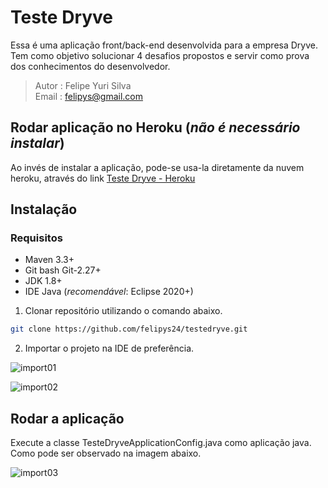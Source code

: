 # Teste Dryve

Essa é uma aplicação front/back-end desenvolvida para a empresa Dryve. Tem como objetivo solucionar 4 desafios propostos e servir como prova dos conhecimentos do desenvolvedor.

>Autor : Felipe Yuri Silva  
>Email : felipys@gmail.com


## Rodar aplicação no Heroku (*não é necessário instalar*)
Ao invés de instalar a aplicação, pode-se usa-la diretamente da nuvem heroku, através do link [Teste Dryve - Heroku](https://testedryve.herokuapp.com/)


## Instalação
### Requisitos
- Maven 3.3+
- Git bash Git-2.27+
- JDK 1.8+
- IDE Java (*recomendável*: Eclipse 2020+) 

1. Clonar repositório utilizando o comando abaixo.

```bash
git clone https://github.com/felipys24/testedryve.git
```

2. Importar o projeto na IDE de preferência.

![import01](https://user-images.githubusercontent.com/40077229/83555969-84298100-a4e5-11ea-873e-deb7a9101f61.png)

![import02](https://user-images.githubusercontent.com/40077229/83556117-b9ce6a00-a4e5-11ea-9a56-a8f615be1991.png)


## Rodar a aplicação
Execute a classe TesteDryveApplicationConfig.java como aplicação java. Como pode ser observado na imagem abaixo.

![import03](https://user-images.githubusercontent.com/40077229/83558454-74ac3700-a4e9-11ea-9d27-c44a447b86ec.png)

